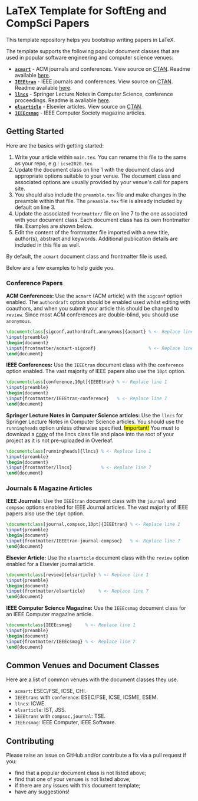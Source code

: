 # LaTeX Template for SoftEng and CompSci Papers

This template repository helps you bootstrap writing papers in LaTeX.

The template supports the following popular document classes that are used in popular software engineering and computer science venues:

* [**`acmart`**](https://www.acm.org/binaries/content/assets/publications/consolidated-tex-template/acmart.pdf) - ACM journals and conferences. View source on [CTAN](https://ctan.org/tex-archive/macros/latex/contrib/acmart). Readme available [here](https://www.acm.org/binaries/content/assets/publications/consolidated-tex-template/acmart.pdf).
* [**`IEEEtran`**](https://www.ieee.org/conferences/publishing/templates.html) - IEEE journals and conferences. View source on [CTAN](https://ctan.org/tex-archive/macros/latex/contrib/IEEEtran). Readme available [here](https://ras.papercept.net/conferences/support/files/IEEEtran_HOWTO.pdf).
* [**`llncs`**](https://www.springer.com/gp/computer-science/lncs/conference-proceedings-guidelines) - Springer Lecture Notes in Computer Science, conference proceedings. Readme is avaliable [here](https://cs.brown.edu/about/system/managed/latex/doc/llncs.pdf).
* [**`elsarticle`**](https://www.elsevier.com/authors/author-schemas/latex-instructions) - Elsevier articles. View source on [CTAN](https://ctan.org/tex-archive/macros/latex/contrib/elsarticle).
* [**`IEEEcsmag`**](https://www.springer.com/gp/computer-science/lncs/conference-proceedings-guidelines) - IEEE Computer Society magazine articles.

## Getting Started

Here are the basics with getting started:

1. Write your article within `main.tex`. You can rename this file to the same as your repo, e.g.: `icse2020.tex`.
1. Update the document class on line 1 with the document class and appropriate options suitable to your venue. The document class and associated options are usually provided by your venue's call for papers site.
1. You should also include the `preamble.tex` file and make changes in the preamble within that file. The `preamble.tex` file is already included by default on line 3.
1. Update the associated `frontmatter/` file on line 7 to the one associated with your document class. Each document class has its own frontmatter file. Examples are shown below.
1. Edit the content of the frontmatter file imported with a new title, author(s), abstract and keywords. Additional publication details are included in this file as well.

By default, the `acmart` document class and frontmatter file is used.

Below are a few examples to help guide you.

### Conference Papers
**ACM Conferences:**
Use the `acmart` (ACM article) with the `sigconf` option enabled. The `authordraft` option should be enabled used whilst editing with coauthors, and when you submit your article this should be changed to `review`. Since most ACM conferences are double-blind, you should use `anonymous`.
```latex
\documentclass[sigconf,authordraft,anonymous]{acmart} % <- Replace line 1
\input{preamble}
\begin{document}
\input{frontmatter/acmart-sigconf}                    % <- Replace line 7
\end{document}
```

**IEEE Conferences:**
Use the `IEEEtran` document class with the `conference` option enabled. The vast majority of IEEE papers also use the `10pt` option.
```latex
\documentclass[conference,10pt]{IEEEtran} % <- Replace line 1
\input{preamble}
\begin{document}
\input{frontmatter/IEEEtran-conference}   % <- Replace line 7
\end{document}
```

**Springer Lecture Notes in Computer Science articles:**
Use the `llncs` for Springer Lecture Notes in Computer Science articles. You should use the `runningheads` option unless otherwise specified. <mark>Important!</mark> You must to download a [copy](https://www.win.tue.nl/~setalle/tex/llncs.cls) of the llncs class file and place into the root of your project as it is not pre-uploaded in Overleaf.
```latex
\documentclass[runningheads]{llncs} % <- Replace line 1
\input{preamble}
\begin{document}
\input{frontmatter/llncs}           % <- Replace line 7
\end{document}
```

### Journals & Magazine Articles
**IEEE Journals:**
Use the `IEEEtran` document class with the `journal` and `compsoc` options enabled for IEEE Journal articles. The vast majority of IEEE papers also use the `10pt` option.
```latex
\documentclass[journal,compsoc,10pt]{IEEEtran} % <- Replace line 1
\input{preamble}
\begin{document}
\input{frontmatter/IEEEtran-journal-compsoc}   % <- Replace line 7
\end{document}
```

**Elsevier Article:**
Use the `elsarticle` document class with the `review` option enabled for a Elsevier journal article.
```latex
\documentclass[review]{elsarticle} % <- Replace line 1
\input{preamble}
\begin{document}
\input{frontmatter/elsarticle}     % <- Replace line 7
\end{document}
```

**IEEE Computer Science Magazine:**
Use the `IEEEcsmag` document class for an IEEE Computer magazine article.
```latex
\documentclass{IEEEcsmag}     % <- Replace line 1
\input{preamble}
\begin{document}
\input{frontmatter/IEEEcsmag} % <- Replace line 7
\end{document}
```

## Common Venues and Document Classes

Here are a list of common venues with the document classes they use.

* `acmart`: ESEC/FSE, ICSE, CHI.
* `IEEEtrans` with `conference`: ESEC/FSE, ICSE, ICSME, ESEM.
* `llncs`: ICWE.
* `elsarticle`: IST, JSS.
* `IEEEtrans` with `compsoc,journal`: TSE.
* `IEEEcsmag`: IEEE Computer, IEEE Software.

## Contributing

Please raise an issue on GitHub and/or contribute a fix via a pull request if you:

* find that a popular document class is not listed above;
* find that one of your venues is not listed above;
* if there are any issues with this document template;
* have any suggestions!
